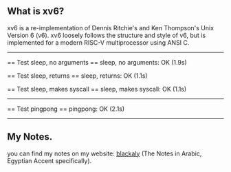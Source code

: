 ## What is xv6?
xv6 is a re-implementation of Dennis Ritchie's and Ken Thompson's Unix
Version 6 (v6).  xv6 loosely follows the structure and style of v6,
but is implemented for a modern RISC-V multiprocessor using ANSI C.

---

== Test sleep, no arguments == sleep, no arguments: OK (1.9s)


== Test sleep, returns == sleep, returns: OK (1.1s)


== Test sleep, makes syscall == sleep, makes syscall: OK (1.1s)

---

== Test pingpong == pingpong: OK (2.1s)

---

## My Notes. 
you can find my notes on my website: [blackaly](https://blackaly.github.io/) (The Notes in Arabic, Egyptian Accent specifically).
